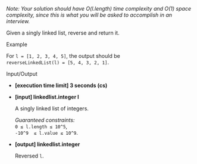 
_Note: Your solution should have O(l.length) time complexity and O(1) space complexity, since this is what you will be asked to accomplish in an interview._

Given a singly linked list, reverse and return it.

Example

For  `l = [1, 2, 3, 4, 5]`, the output should be  
`reverseLinkedList(l) = [5, 4, 3, 2, 1]`.

Input/Output

-   **[execution time limit] 3 seconds (cs)**
    
-   **[input] linkedlist.integer l**
    
    A singly linked list of integers.
    
    _Guaranteed constraints:_  
    `0 ≤ l.length ≤ 10^5`,  
    `-10^9  ≤ l.value ≤ 10^9`.
    
-   **[output] linkedlist.integer**
    
    Reversed  `l`.